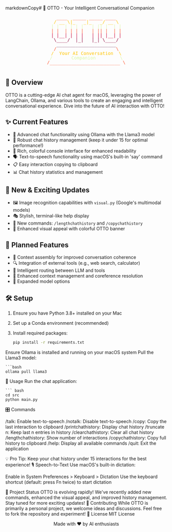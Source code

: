 markdownCopy# 🤖 OTTO - Your Intelligent Conversational Companion

<p align="center">
  <pre style="line-height: 1; text-align: center;">
<span style="color: #FF5733;">    ____  _____ _____ ____    </span>
<span style="color: #FFC300;">   / __ \|_   _|_   _/ __ \   </span>
<span style="color: #DAF7A6;">  | |  | | | |   | || |  | |  </span>
<span style="color: #FF5733;">  | |  | | | |   | || |  | |  </span>
<span style="color: #C70039;">  | |__| | | |   | || |__| |  </span>
<span style="color: #900C3F;">   \____/  |_|   |_| \____/   </span>
<span style="color: #581845;">    ______________________    </span>
<span style="color: #FF5733;">   /                      \   </span>
<span style="color: #FFC300;">  /  Your AI Conversation  \  </span>
<span style="color: #DAF7A6;"> /       Companion         \ </span>
<span style="color: #FF5733;">/__________________________ \</span>
  </pre>
</p>

## 🌟 Overview

OTTO is a cutting-edge AI chat agent for macOS, leveraging the power of LangChain, Ollama, and various tools to create an engaging and intelligent conversational experience. Dive into the future of AI interaction with OTTO!

## ✨ Current Features

- 🧠 Advanced chat functionality using Ollama with the Llama3 model
- 📜 Robust chat history management (keep it under 15 for optimal performance!)
- 🎨 Rich, colorful console interface for enhanced readability
- 🗣️ Text-to-speech functionality using macOS's built-in 'say' command
- 📋 Easy interaction copying to clipboard
- 📊 Chat history statistics and management

## 🚀 New & Exciting Updates

- 🖼️ Image recognition capabilities with `visual.py` (Google's multimodal models)
- 🎭 Stylish, terminal-like help display
- 📏 New commands: `/lengthchathistory` and `/copychathistory`
- 🌈 Enhanced visual appeal with colorful OTTO banner

## 🔮 Planned Features

- 🧩 Context assembly for improved conversation coherence
- 🔍 Integration of external tools (e.g., web search, calculator)
- 🧭 Intelligent routing between LLM and tools
- 🧠 Enhanced context management and coreference resolution
- 🔄 Expanded model options

## 🛠️ Setup

1. Ensure you have Python 3.8+ installed on your Mac
2. Set up a Conda environment (recommended)
3. Install required packages:

   ```bash
   pip install -r requirements.txt

Ensure Ollama is installed and running on your macOS system
Pull the Llama3 model:

    ```bash
    ollama pull llama3


🚀 Usage
Run the chat application:

    ``` bash
    cd src
    python main.py

🎛️ Commands

/talk: Enable text-to-speech
/notalk: Disable text-to-speech
/copy: Copy the last interaction to clipboard
/printchathistory: Display chat history
/truncate n: Keep last n entries in history
/clearchathistory: Clear all chat history
/lengthchathistory: Show number of interactions
/copychathistory: Copy full history to clipboard
/help: Display all available commands
/quit: Exit the application

💡 Pro Tip: Keep your chat history under 15 interactions for the best experience!
🎙️ Speech-to-Text
Use macOS's built-in dictation:

Enable in System Preferences > Keyboard > Dictation
Use the keyboard shortcut (default: press Fn twice) to start dictation

🌟 Project Status
OTTO is evolving rapidly! We've recently added new commands, enhanced the visual appeal, and improved history management. Stay tuned for more exciting updates!
🤝 Contributing
While OTTO is primarily a personal project, we welcome ideas and discussions. Feel free to fork the repository and experiment!
📜 License
MIT License

<p align="center">
  Made with ❤️ by AI enthusiasts
</p>


